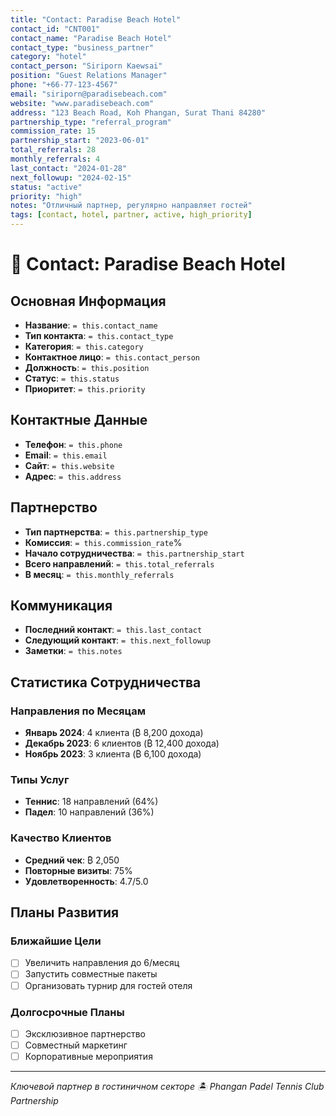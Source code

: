 ```yaml
---
title: "Contact: Paradise Beach Hotel"
contact_id: "CNT001"
contact_name: "Paradise Beach Hotel"
contact_type: "business_partner"
category: "hotel"
contact_person: "Siriporn Kaewsai"
position: "Guest Relations Manager"
phone: "+66-77-123-4567"
email: "siriporn@paradisebeach.com"
website: "www.paradisebeach.com"
address: "123 Beach Road, Koh Phangan, Surat Thani 84280"
partnership_type: "referral_program"
commission_rate: 15
partnership_start: "2023-06-01"
total_referrals: 28
monthly_referrals: 4
last_contact: "2024-01-28"
next_followup: "2024-02-15"
status: "active"
priority: "high"
notes: "Отличный партнер, регулярно направляет гостей"
tags: [contact, hotel, partner, active, high_priority]
---
```


# 👥 Contact: Paradise Beach Hotel

## Основная Информация

- **Название**: `= this.contact_name`
- **Тип контакта**: `= this.contact_type`
- **Категория**: `= this.category`
- **Контактное лицо**: `= this.contact_person`
- **Должность**: `= this.position`
- **Статус**: `= this.status`
- **Приоритет**: `= this.priority`

## Контактные Данные

- **Телефон**: `= this.phone`
- **Email**: `= this.email`
- **Сайт**: `= this.website`
- **Адрес**: `= this.address`

## Партнерство

- **Тип партнерства**: `= this.partnership_type`
- **Комиссия**: `= this.commission_rate`%
- **Начало сотрудничества**: `= this.partnership_start`
- **Всего направлений**: `= this.total_referrals`
- **В месяц**: `= this.monthly_referrals`

## Коммуникация

- **Последний контакт**: `= this.last_contact`
- **Следующий контакт**: `= this.next_followup`
- **Заметки**: `= this.notes`

## Статистика Сотрудничества

### Направления по Месяцам
- **Январь 2024**: 4 клиента (₿ 8,200 дохода)
- **Декабрь 2023**: 6 клиентов (₿ 12,400 дохода)
- **Ноябрь 2023**: 3 клиента (₿ 6,100 дохода)

### Типы Услуг
- **Теннис**: 18 направлений (64%)
- **Падел**: 10 направлений (36%)

### Качество Клиентов
- **Средний чек**: ₿ 2,050
- **Повторные визиты**: 75%
- **Удовлетворенность**: 4.7/5.0

## Планы Развития

### Ближайшие Цели
- [ ] Увеличить направления до 6/месяц
- [ ] Запустить совместные пакеты
- [ ] Организовать турнир для гостей отеля

### Долгосрочные Планы
- [ ] Эксклюзивное партнерство
- [ ] Совместный маркетинг
- [ ] Корпоративные мероприятия

---

*Ключевой партнер в гостиничном секторе*
*🏝️ Phangan Padel Tennis Club Partnership*
